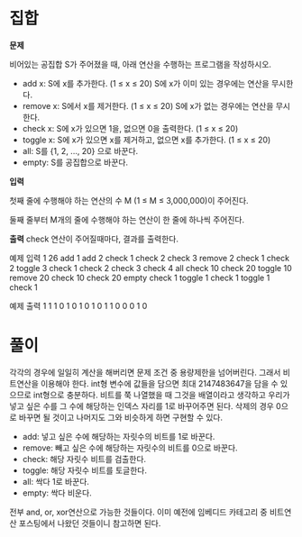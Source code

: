 # 집합

**문제**

비어있는 공집합 S가 주어졌을 때, 아래 연산을 수행하는 프로그램을 작성하시오.

* add x: S에 x를 추가한다. (1 ≤ x ≤ 20) S에 x가 이미 있는 경우에는 연산을 무시한다.
* remove x: S에서 x를 제거한다. (1 ≤ x ≤ 20) S에 x가 없는 경우에는 연산을 무시한다.
* check x: S에 x가 있으면 1을, 없으면 0을 출력한다. (1 ≤ x ≤ 20)
* toggle x: S에 x가 있으면 x를 제거하고, 없으면 x를 추가한다. (1 ≤ x ≤ 20)
* all: S를 {1, 2, ..., 20} 으로 바꾼다.
* empty: S를 공집합으로 바꾼다. 

**입력**

첫째 줄에 수행해야 하는 연산의 수 M (1 ≤ M ≤ 3,000,000)이 주어진다.

둘째 줄부터 M개의 줄에 수행해야 하는 연산이 한 줄에 하나씩 주어진다.

**출력**
check 연산이 주어질때마다, 결과를 출력한다.

예제 입력 1
26
add 1
add 2
check 1
check 2
check 3
remove 2
check 1
check 2
toggle 3
check 1
check 2
check 3
check 4
all
check 10
check 20
toggle 10
remove 20
check 10
check 20
empty
check 1
toggle 1
check 1
toggle 1
check 1

예제 출력 1
1
1
0
1
0
1
0
1
0
1
1
0
0
0
1
0

# 풀이

각각의 경우에 일일히 계산을 해버리면 문제 조건 중 용량제한을 넘어버린다. 그래서 비트연산을 이용해야 한다. int형 변수에 값들을 담으면 최대 2147483647을 담을 수 있으므로 int형으로 충분하다. 비트를 쭉 나열했을 때 그것을 배열이라고 생각하고 우리가 넣고 싶은 수를 그 수에 해당하는 인덱스 자리를 1로 바꾸어주면 된다. 삭제의 경우 0으로 바꾸면 될 것이고 나머지도 그와 비슷하게 하면 구현할 수 있다.

* add: 넣고 싶은 수에 해당하는 자릿수의 비트를 1로 바꾼다.
* remove: 빼고 싶은 수에 해당하는 자릿수의 비트를 0으로 바꾼다.
* check: 해당 자릿수 비트를 검출한다.
* toggle: 해당 자릿수 비트를 토글한다.
* all: 싹다 1로 바꾼다.
* empty: 싹다 비운다.

전부 and, or, xor연산으로 가능한 것들이다.
이미 예전에 임베디드 카테고리 중 비트연산 포스팅에서 나왔던 것들이니 참고하면 된다.

 

